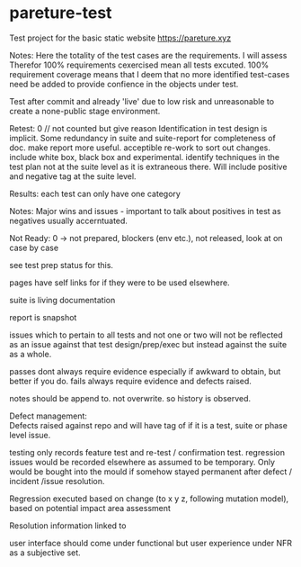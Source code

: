 # pareture-test
Test project for the basic static website https://pareture.xyz

Notes:
Here the totality of the test cases are the requirements. 
I will assess 
Therefor 100% requirements cexercised mean all tests excuted. 100% requirement coverage means that I deem that no more identified test-cases need be added to provide confience in the objects under test. 

Test after commit and already 'live' due to low risk and unreasonable to create a none-public stage environment.



Retest: 0 // not counted but give reason
Identification in test design is implicit. 
Some redundancy in suite and suite-report for completeness of doc. make report more useful. acceptible re-work to sort out changes. 
include white box, black box and experimental. identify techniques in the test plan not at the suite level as it is extraneous there.
Will include positive and negative tag at the suite level. 

Results: each test can only have one category

Notes: Major wins and issues - important to talk about positives in test as negatives usually accerntuated.

Not Ready: 0 -> not prepared, blockers (env etc.), not released, look at on case by case

see test prep status for this. 

pages have self links for if they were to be used elsewhere. 

suite is living documentation

report is snapshot

issues which to pertain to all tests and not one or two will not be reflected as an issue against that test design/prep/exec but instead against the suite as a whole. 

passes dont always require evidence especially if awkward to obtain, but better if you do. fails always require evidence and defects raised.

notes should be append to. not overwrite. so history is observed. 

Defect management:  
Defects raised against repo and will have tag of if it is a test, suite or phase level issue. 

testing only records feature test and re-test / confirmation test. regression issues would be recorded elsewhere as assumed to be temporary. Only would be bought into the mould if somehow stayed permanent after defect / incident /issue resolution. 

Regression executed based on change (to x y z, following mutation model), based on potential impact area assessment

Resolution information linked to 

user interface should come under functional but user experience under NFR as a subjective set. 